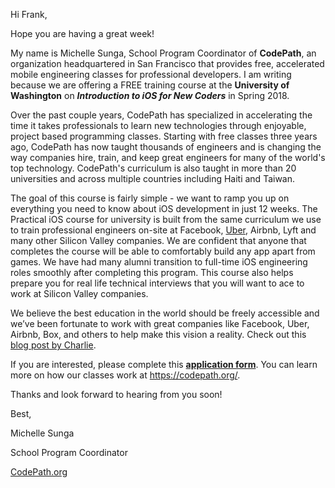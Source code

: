 Hi Frank,

Hope you are having a great week! 

My name is Michelle Sunga, School Program Coordinator of **CodePath**, an organization headquartered in San Francisco that provides free, accelerated mobile engineering classes for professional developers. I am writing because we are offering a FREE training course at the **University of Washington** on ***Introduction to iOS for New Coders*** in Spring 2018.

Over the past couple years, CodePath has specialized in accelerating the time it takes professionals to learn new technologies through enjoyable, project based programming classes. Starting with free classes three years ago, CodePath has now taught thousands of engineers and is changing the way companies hire, train, and keep great engineers for many of the world's top technology. CodePath's curriculum is also taught in more than 20 universities and across multiple countries including Haiti and Taiwan.

The goal of this course is fairly simple - we want to ramp you up on everything you need to know about iOS development in just 12 weeks. The Practical iOS course for university is built from the same curriculum we use to train professional engineers on-site at Facebook, [Uber](https://eng.uber.com/codepath-partnership/), Airbnb, Lyft and many other Silicon Valley companies. We are confident that anyone that completes the course will be able to comfortably build any app apart from games. We have had many alumni transition to full-time iOS engineering roles smoothly after completing this program. This course also helps prepare you for real life technical interviews that you will want to ace to work at Silicon Valley companies.

We believe the best education in the world should be freely accessible and we’ve been fortunate to work with great companies like Facebook, Uber, Airbnb, Box, and others to help make this vision a reality. Check out this [blog post by Charlie](https://blog.codepath.com/2016/06/14/an-experiment-across-17-universities-shows-the-secret-to-diversifying-the-tech-industry/). 

If you are interested, please complete this [**application form**](https://codepath.org/). You can learn more on how our classes work at https://codepath.org/.

Thanks and look forward to hearing from you soon!

Best,

Michelle Sunga

School Program Coordinator

[CodePath.org](https://codepath.org/)
